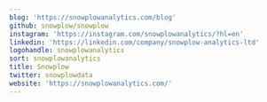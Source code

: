 ```yaml
---
blog: 'https://snowplowanalytics.com/blog'
github: snowplow/snowplow
instagram: 'https://instagram.com/snowplowanalytics/?hl=en'
linkedin: 'https://linkedin.com/company/snowplow-analytics-ltd'
logohandle: snowplowanalytics
sort: snowplowanalytics
title: Snowplow
twitter: snowplowdata
website: 'https://snowplowanalytics.com/'
---
```

